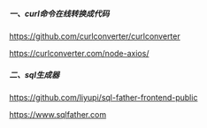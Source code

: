 



##### 一、curl命令在线转换成代码

https://github.com/curlconverter/curlconverter



https://curlconverter.com/node-axios/



##### 二、sql生成器

https://github.com/liyupi/sql-father-frontend-public



https://www.sqlfather.com